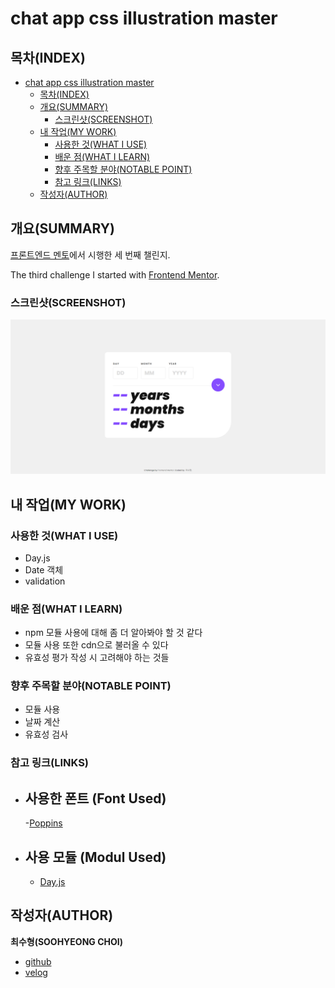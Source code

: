 # chat app css illustration master

## 목차(INDEX)

- [chat app css illustration master](#chat-app-css-illustration-master)
  - [목차(INDEX)](#목차index)
  - [개요(SUMMARY)](#개요summary)
    - [스크린샷(SCREENSHOT)](#스크린샷screenshot)
  - [내 작업(MY WORK)](#내-작업my-work)
    - [사용한 것(WHAT I USE)](#사용한-것what-i-use)
    - [배운 점(WHAT I LEARN)](#배운-점what-i-learn)
    - [향후 주목할 분야(NOTABLE POINT)](#향후-주목할-분야notable-point)
    - [참고 링크(LINKS)](#참고-링크links)
  - [작성자(AUTHOR)](#작성자author)

## 개요(SUMMARY)

[프론트엔드 멘토](https://www.frontendmentor.io/home)에서 시행한 세 번째 챌린지.

The third challenge I started with [Frontend Mentor](https://www.frontendmentor.io/home).

### 스크린샷(SCREENSHOT)

![thumbnail](./design/thumbnail.png)

## 내 작업(MY WORK)

### 사용한 것(WHAT I USE)

- Day.js
- Date 객체
- validation

### 배운 점(WHAT I LEARN)

- npm 모듈 사용에 대해 좀 더 알아봐야 할 것 같다
- 모듈 사용 또한 cdn으로 불러올 수 있다
- 유효성 평가 작성 시 고려해야 하는 것들

### 향후 주목할 분야(NOTABLE POINT)

- 모듈 사용
- 날짜 계산
- 유효성 검사

### 참고 링크(LINKS)

- ## 사용한 폰트 (Font Used)

  -[Poppins](https://fonts.google.com/specimen/Poppins)

- ## 사용 모듈 (Modul Used)
  - [Day.js](https://day.js.org/)

## 작성자(AUTHOR)

**최수형(SOOHYEONG CHOI)**

- [github](https://github.com/User850413)
- [velog](https://velog.io/@user850413)

